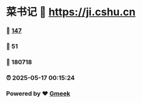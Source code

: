 # 菜书记 :link: https://ji.cshu.cn 
### :page_facing_up: [147](https://ji.cshu.cn/tag.html) 
### :speech_balloon: 51 
### :hibiscus: 180718 
### :alarm_clock: 2025-05-17 00:15:24 
### Powered by :heart: [Gmeek](https://github.com/Meekdai/Gmeek)
